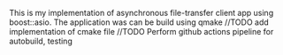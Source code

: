 This is my implementation of asynchronous file-transfer client app using boost::asio.
The application was can be build using qmake
//TODO add implementation of cmake file
//TODO Perform github actions pipeline for autobuild, testing
